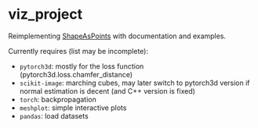 # viz_project

Reimplementing [ShapeAsPoints](https://github.com/autonomousvision/shape_as_points) with documentation and examples.

Currently requires (list may be incomplete):
- `pytorch3d`: mostly for the loss function (pytorch3d.loss.chamfer_distance)
- `scikit-image`: marching cubes, may later switch to pytorch3d version if normal estimation is decent (and C++ version is fixed)
- `torch`: backpropagation
- `meshplot`: simple interactive plots
- `pandas`: load datasets
